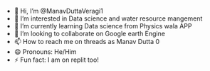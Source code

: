 - 👋 Hi, I’m @ManavDuttaVeragi1
- 👀 I’m interested in Data science and water resource mangement
- 🌱 I’m currently learning Data science from Physics wala APP
- 💞️ I’m looking to collaborate on Google earth Engine
- 📫 How to reach me on threads as Manav Dutta 0
- 😄 Pronouns: He/Him
- ⚡ Fun fact: I am on replit too!

<!---
ManavDuttaVeragi1/ManavDuttaVeragi1 is a ✨ special ✨ repository because its `README.md` (this file) appears on your GitHub profile.
You can click the Preview link to take a look at your changes.
--->
